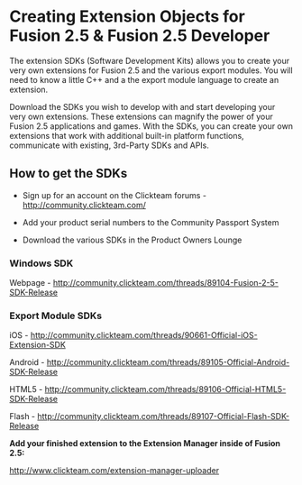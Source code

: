 # Creating Extension Objects for Fusion 2.5 & Fusion 2.5 Developer

The extension SDKs (Software Development Kits) allows you to create your very own extensions for Fusion 2.5 and the various export modules. 
You will need to know a little C++ and a the export module language to create an extension.

Download the SDKs you wish to develop with and start developing your very own extensions. 
These extensions can magnify the power of your Fusion 2.5 applications and games. 
With the SDKs, you can create your own extensions that work with additional built-in platform functions, communicate with existing, 3rd-Party SDKs and APIs.

## How to get the SDKs

- Sign up for an account on the Clickteam forums - http://community.clickteam.com/

- Add your product serial numbers to the Community Passport System

- Download the various SDKs in the Product Owners Lounge

### Windows SDK

Webpage - http://community.clickteam.com/threads/89104-Fusion-2-5-SDK-Release

### Export Module SDKs

iOS - http://community.clickteam.com/threads/90661-Official-iOS-Extension-SDK

Android - http://community.clickteam.com/threads/89105-Official-Android-SDK-Release

HTML5 - http://community.clickteam.com/threads/89106-Official-HTML5-SDK-Release

Flash - http://community.clickteam.com/threads/89107-Official-Flash-SDK-Release

**Add your finished extension to the Extension Manager inside of Fusion 2.5:**

http://www.clickteam.com/extension-manager-uploader
